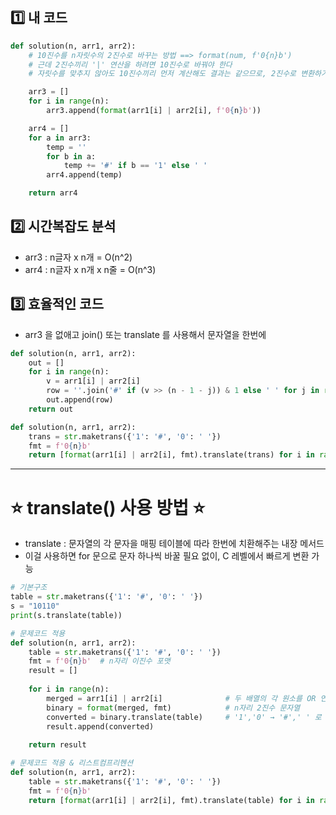 ## 1️⃣ 내 코드

```python
def solution(n, arr1, arr2):
    # 10진수를 n자릿수의 2진수로 바꾸는 방법 ==> format(num, f'0{n}b')
    # 근데 2진수끼리 '|' 연산을 하려면 10진수로 바꿔야 한다
    # 자릿수를 맞추지 않아도 10진수끼리 먼저 계산해도 결과는 같으므로, 2진수로 변환하기 전에 먼저 계산한다

    arr3 = []
    for i in range(n):
        arr3.append(format(arr1[i] | arr2[i], f'0{n}b'))

    arr4 = []
    for a in arr3:
        temp = ''
        for b in a:
            temp += '#' if b == '1' else ' '
        arr4.append(temp)

    return arr4
```

## 2️⃣ 시간복잡도 분석

- arr3 : n글자 x n개 = O(n^2)
- arr4 : n글자 x n개 x n줄 = O(n^3)

## 3️⃣ 효율적인 코드

- arr3 을 없애고 join() 또는 translate 를 사용해서 문자열을 한번에 

```python
def solution(n, arr1, arr2):
    out = []
    for i in range(n):
        v = arr1[i] | arr2[i]
        row = ''.join('#' if (v >> (n - 1 - j)) & 1 else ' ' for j in range(n))
        out.append(row)
    return out
```

```python
def solution(n, arr1, arr2):
    trans = str.maketrans({'1': '#', '0': ' '})
    fmt = f'0{n}b'
    return [format(arr1[i] | arr2[i], fmt).translate(trans) for i in range(n)]
```

<hr>

# ⭐ translate() 사용 방법 ⭐

- translate : 문자열의 각 문자을 매핑 테이블에 따라 한번에 치환해주는 내장 메서드
- 이걸 사용하면 for 문으로 문자 하나씩 바꿀 필요 없이, C 레벨에서 빠르게 변환 가능

```python
# 기본구조
table = str.maketrans({'1': '#', '0': ' '})
s = "10110"
print(s.translate(table))
```

```python
# 문제코드 적용
def solution(n, arr1, arr2):
    table = str.maketrans({'1': '#', '0': ' '})
    fmt = f'0{n}b'  # n자리 이진수 포맷
    result = []
    
    for i in range(n):
        merged = arr1[i] | arr2[i]              # 두 배열의 각 원소를 OR 연산
        binary = format(merged, fmt)            # n자리 2진수 문자열
        converted = binary.translate(table)     # '1','0' → '#',' ' 로 치환
        result.append(converted)
    
    return result
```

```python
# 문제코드 적용 & 리스트컴프리헨션
def solution(n, arr1, arr2):
    table = str.maketrans({'1': '#', '0': ' '})
    fmt = f'0{n}b'
    return [format(arr1[i] | arr2[i], fmt).translate(table) for i in range(n)]
```
